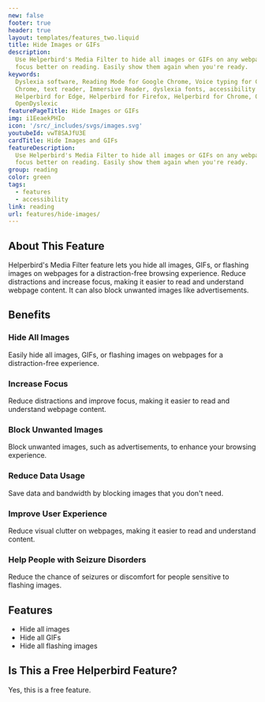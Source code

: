 ```yaml
---
new: false
footer: true
header: true
layout: templates/features_two.liquid
title: Hide Images or GIFs
description:
  Use Helperbird's Media Filter to hide all images or GIFs on any webpage. Reduce distractions and
  focus better on reading. Easily show them again when you're ready.
keywords:
  Dyslexia software, Reading Mode for Google Chrome, Voice typing for Chrome, Text to speech for
  Chrome, text reader, Immersive Reader, dyslexia fonts, accessibility software, dyslexia software,
  Helperbird for Edge, Helperbird for Firefox, Helperbird for Chrome, Opendyslexic for Chrome,
  OpenDyslexic
featurePageTitle: Hide Images or GIFs
img: i1EeaekPHIo
icon: '/src/_includes/svgs/images.svg'
youtubeId: vwT8SAJfU3E
cardTitle: Hide Images and GIFs
featureDescription:
  Use Helperbird's Media Filter to hide all images or GIFs on any webpage. Reduce distractions and
  focus better on reading. Easily show them again when you're ready.
group: reading
color: green
tags:
  - features
  - accessibility
link: reading
url: features/hide-images/
---
```


## About This Feature

Helperbird's Media Filter feature lets you hide all images, GIFs, or flashing images on webpages for
a distraction-free browsing experience. Reduce distractions and increase focus, making it easier to
read and understand webpage content. It can also block unwanted images like advertisements.

## Benefits

### Hide All Images

Easily hide all images, GIFs, or flashing images on webpages for a distraction-free experience.

### Increase Focus

Reduce distractions and improve focus, making it easier to read and understand webpage content.

### Block Unwanted Images

Block unwanted images, such as advertisements, to enhance your browsing experience.

### Reduce Data Usage

Save data and bandwidth by blocking images that you don't need.

### Improve User Experience

Reduce visual clutter on webpages, making it easier to read and understand content.

### Help People with Seizure Disorders

Reduce the chance of seizures or discomfort for people sensitive to flashing images.

## Features

- Hide all images
- Hide all GIFs
- Hide all flashing images

## Is This a Free Helperbird Feature?

Yes, this is a free feature.
